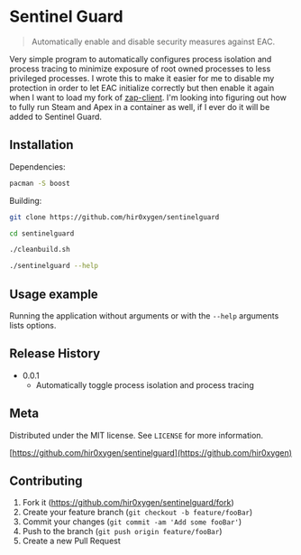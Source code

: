 # Sentinel Guard
> Automatically enable and disable security measures against EAC.

Very simple program to automatically configures process isolation and process tracing to minimize exposure of root owned processes to less privileged processes.
I wrote this to make it easier for me to disable my protection in order to let EAC initialize correctly but then enable it again when I want to load my fork of [zap-client](https://github.com/hir0xygen/zap-client).
I'm looking into figuring out how to fully run Steam and Apex in a container as well, if I ever do it will be added to Sentinel Guard.

## Installation

Dependencies:

```sh
pacman -S boost
```

Building:

```sh
git clone https://github.com/hir0xygen/sentinelguard
```
```sh
cd sentinelguard
```
```sh
./cleanbuild.sh
```
```sh
./sentinelguard --help
```

## Usage example

Running the application without arguments or with the `--help` arguments lists options.

## Release History

* 0.0.1
    * Automatically toggle process isolation and process tracing

## Meta

Distributed under the MIT license. See ``LICENSE`` for more information.

[https://github.com/hir0xygen/sentinelguard](https://github.com/hir0xygen)

## Contributing

1. Fork it (<https://github.com/hir0xygen/sentinelguard/fork>)
2. Create your feature branch (`git checkout -b feature/fooBar`)
3. Commit your changes (`git commit -am 'Add some fooBar'`)
4. Push to the branch (`git push origin feature/fooBar`)
5. Create a new Pull Request